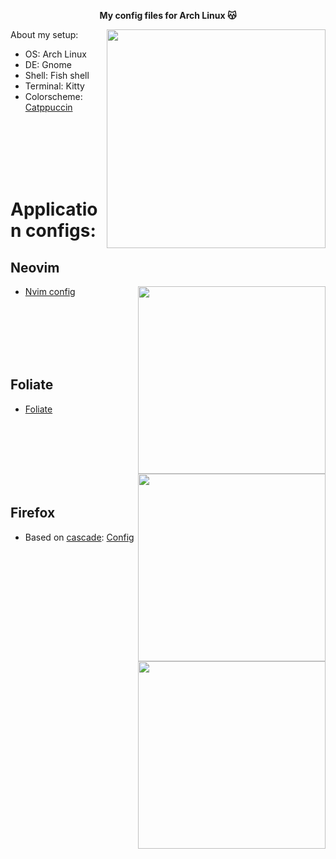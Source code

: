 <p align="center">
    <b> My config files for Arch Linux 😽️ </b>
</p>

<img src="/home/ghost/git-files/Gnome-catppuccin/assets/main.png" align="right" width="350px">

About my setup:
- OS: Arch Linux
- DE: Gnome 
- Shell: Fish shell
- Terminal: Kitty
- Colorscheme: [Catppuccin](https://github.com/catppuccin/catppuccin)
<br>
<br>
<br>
<br>
<br>

# Application configs: 

## Neovim 
<img src="/home/ghost/git-files/Gnome-catppuccin/assets/nvim.png" align="right" width="300px">

- [Nvim config](https://github.com/ghostx31/Gnome-catppuccin/tree/main/.config/nvim)

<br>
<br>  

<br>

<br>
<br>

## Foliate 

<img src="/home/ghost/git-files/Gnome-catppuccin/assets/foliate.png" width="300px" align="right">

- [Foliate](https://github.com/ghostx31/Gnome-catppuccin/tree/main/.config/com.github.johnfactotum.Foliate)


<br>
<br>
<br>
<br>
<br>
<br>

## Firefox
<img src="/home/ghost/git-files/Gnome-catppuccin/assets/firefox.png"  align="right" width="300px">

- Based on [cascade](https://github.com/andreasgrafen/cascade): [Config](https://127.0.0.1)

<br>
<br>
<br>



